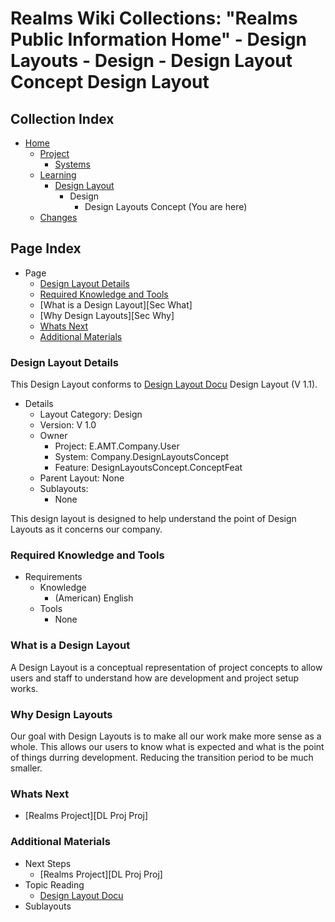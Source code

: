 [Page]:link

[Page Home]:link
[Page Proj Home]:link
[Page Sys Home]:[ProjHome]#system-layout
[Page Learn Home]:link
[Page Changes Home]:link
[Page DL Home]:https://github.com/Ancient-Majik-Tech/Learn.Tutorial.Collections/blob/main/Design%20Layout/DesignLayouts_Home.md

[Sec Details]:link
[Sec Knowledge]:link
[Sec Next]:link
[Sec Materials]:link


[DL Docu DL]:link

# Realms Wiki Collections: "Realms Public Information Home" - Design Layouts - Design - Design Layout Concept Design Layout

## Collection Index

- [Home][Page Home] 
	- [Project][Page Proj Home]
		- [Systems][Page Sys Home]
	- [Learning][Page Learn Home]
		- [Design Layout][Page DL Home]
			- Design
				- Design Layouts Concept (You are here)
	- [Changes][Page Changes Home]

## Page Index

- Page
	- [Design Layout Details][Sec Details]
	- [Required Knowledge and Tools][Sec Knowledge]
	- [What is a Design Layout][Sec What]
	- [Why Design Layouts][Sec Why]
	- [Whats Next][Sec Next]
	- [Additional Materials][Sec Materials]



### Design Layout Details

This Design Layout conforms to [Design Layout Docu][DL Docu DL] Design Layout (V 1.1).

- Details
	- Layout Category: Design
	- Version: V 1.0
	- Owner
		- Project: E.AMT.Company.User
		- System: Company.DesignLayoutsConcept
		- Feature: DesignLayoutsConcept.ConceptFeat
	- Parent Layout: None
	- Sublayouts:
		- None

This design layout is designed to help understand the point of Design Layouts as it concerns our company.

### Required Knowledge and Tools

- Requirements
	- Knowledge
		- (American) English
	- Tools
		- None

### What is a Design Layout

A Design Layout is a conceptual representation of project concepts to allow users and staff to understand how are development and project setup works. 

### Why Design Layouts

Our goal with Design Layouts is to make all our work make more sense as a whole. This allows our users to know what is expected and what is the point of things durring development. Reducing the transition period to be much smaller.

### Whats Next
	
- [Realms Project][DL Proj Proj]

### Additional Materials

- Next Steps
	- [Realms Project][DL Proj Proj]
- Topic Reading
	- [Design Layout Docu][DL Docu DL]
- Sublayouts
